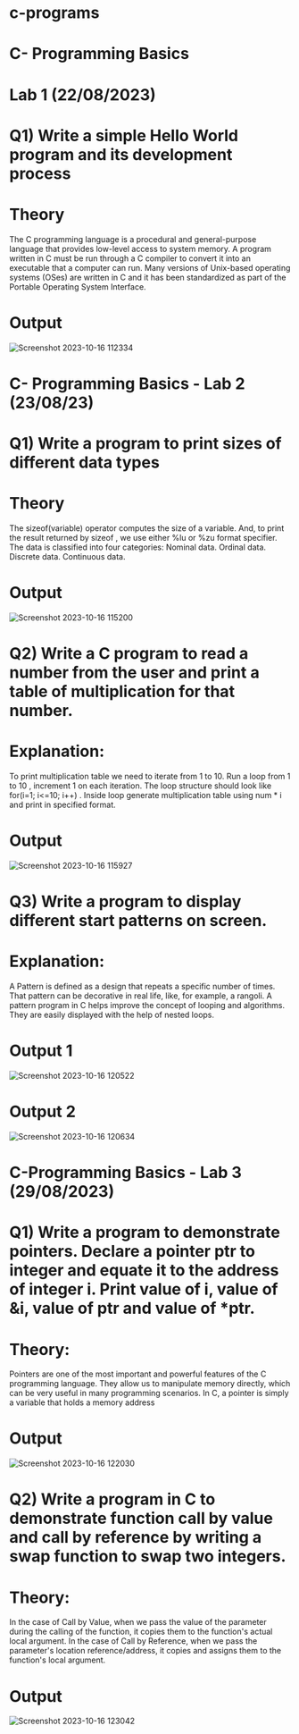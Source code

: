 # c-programs
# C- Programming Basics 
# Lab 1 (22/08/2023)

# Q1) Write a simple Hello World program and its development process

# Theory
The C programming language is a procedural and general-purpose language that provides low-level access to system memory. A program written in C must be run through a C compiler to convert it into an executable that a computer can run. Many versions of Unix-based operating systems (OSes) are written in C and it has been standardized as part of the Portable Operating System Interface.

# Output
![Screenshot 2023-10-16 112334](https://github.com/noor307922/c-programs/assets/125033135/26883616-bda2-4563-864a-96e16f83324f)

# C- Programming Basics - Lab 2 (23/08/23)

# Q1) Write  a program to print sizes of different data types

# Theory
The sizeof(variable) operator computes the size of a variable. And, to print the result returned by sizeof , we use either %lu or %zu format specifier.
The data is classified into four categories:
Nominal data.
Ordinal data.
Discrete data.
Continuous data.

# Output
![Screenshot 2023-10-16 115200](https://github.com/noor307922/c-programs/assets/125033135/a6c8db04-92cb-4179-a2cd-a1251fe0171d)




# Q2) Write a C program to read a number from the user and print a table of multiplication for that number.

# Explanation:
To print multiplication table we need to iterate from 1 to 10. Run a loop from 1 to 10 , increment 1 on each iteration. The loop structure should look like for(i=1; i<=10; i++) . Inside loop generate multiplication table using num * i and print in specified format.

# Output

![Screenshot 2023-10-16 115927](https://github.com/noor307922/c-programs/assets/125033135/f6a7d53f-f07b-4abf-8971-b77f3fdff184)

# Q3) Write a program to display different start patterns on screen.

# Explanation:
A Pattern is defined as a design that repeats a specific number of times. That pattern can be decorative in real life, like, for example, a rangoli. A pattern program in C helps improve the concept of looping and algorithms. They are easily displayed with the help of nested loops.

# Output 1
![Screenshot 2023-10-16 120522](https://github.com/noor307922/c-programs/assets/125033135/03f4f0e1-41f8-4c64-aaaa-3a5f145ea952)

# Output 2
![Screenshot 2023-10-16 120634](https://github.com/noor307922/c-programs/assets/125033135/2878ce4b-9b65-4919-bd9f-2e977c29bcd1)

# C-Programming Basics - Lab 3 (29/08/2023)

# Q1) Write a program to demonstrate pointers. Declare a pointer ptr to integer and equate it to the address of integer i. Print value of i, value of &i, value of ptr and value of *ptr.

# Theory:
Pointers are one of the most important and powerful features of the C programming language. They allow us to manipulate memory directly, which can be very useful in many programming scenarios. In C, a pointer is simply a variable that holds a memory address

# Output
![Screenshot 2023-10-16 122030](https://github.com/noor307922/c-programs/assets/125033135/631a0dc2-5247-446c-8496-193fa5d1a7b8)

# Q2)  Write a program in C to demonstrate function call by value and call by reference by writing a swap function to swap two integers.

# Theory:
In the case of Call by Value, when we pass the value of the parameter during the calling of the function, it copies them to the function's actual local argument. In the case of Call by Reference, when we pass the parameter's location reference/address, it copies and assigns them to the function's local argument.

# Output

![Screenshot 2023-10-16 123042](https://github.com/noor307922/c-programs/assets/125033135/b770d0a7-ea05-478d-a79c-fd58f1da7e0a)

